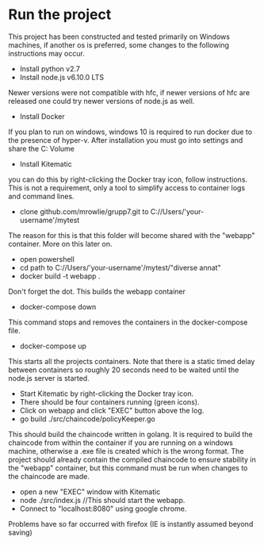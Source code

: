 # Run the project
This project has been constructed and tested primarily on Windows machines, if another os is preferred, some changes to the following instructions may occur.

 * Install python v2.7
 * Install node.js v6.10.0 LTS
 
 Newer versions were not compatible with hfc, if newer versions of hfc are released one could try newer versions of node.js as well.
 * Install Docker
 
 If you plan to run on windows, windows 10 is required to run docker due to the presence of hyper-v.
 After installation you must go into settings and share the C: Volume
 * Install Kitematic
 
 you can do this by right-clicking the Docker tray icon, follow instructions.
 This is not a requirement, only a tool to simplify access to container logs and command lines.
 * clone github.com/mrowlie/grupp7.git to C://Users/'your-username'/mytest
 
 The reason for this is that this folder will become shared with the "webapp" container. More on this later on.
 * open powershell
 * cd path to C://Users/'your-username'/mytest/"diverse annat"
 * docker build -t webapp .
 
 Don't forget the dot. This builds the webapp container
 * docker-compose down
 
 This command stops and removes the containers in the docker-compose file.
 * docker-compose up
 
 This starts all the projects containers. Note that there is a static timed delay between containers so roughly 20 seconds need to be waited until the node.js server is started.
 * Start Kitematic by right-clicking the Docker tray icon.
 * There should be four containers running (green icons).
 * Click on webapp and click "EXEC" button above the log.
 * go build ./src/chaincode/policyKeeper.go
 
 This should build the chaincode written in golang. It is required to build the chaincode from within the container if you are running on a windows machine, otherwise a .exe file is created which is the wrong format. The project should already contain the compiled chaincode to ensure stability in the "webapp" container, but this command must be run when changes to the chaincode are made.
 * open a new "EXEC" window with Kitematic
 * node ./src/index.js //This should start the webapp.
 * Connect to "localhost:8080" using google chrome.
 
 Problems have so far occurred with firefox (IE is instantly assumed beyond saving)

